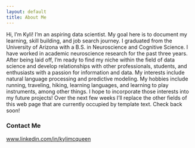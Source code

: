 ```yaml
---
layout: default
title: About Me
---
```


Hi, I’m Kyli! I’m an aspiring data scientist. My goal here is to document my learning, skill building, and job search journey. I graduated from the University of Arizona with a B.S. in Neuroscience and Cognitive Science. I have worked in academic neuroscience research for the past three years. After being laid off, I’m ready to find my niche within the field of data science and develop relationships with other professionals, students, and enthusiasts with a passion for information and data. My interests include natural language processing and predictive modeling. My hobbies include running, traveling, hiking, learning languages, and learning to play instruments, among other things. I hope to incorporate those interests into my future projects! Over the next few weeks I’ll replace the other fields of this web page that are currently occupied by template text. Check back soon!

### Contact Me
www.linkedin.com/in/kylimcqueen
